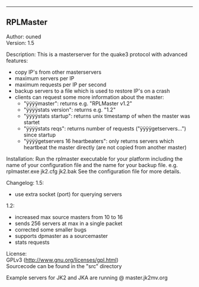 ---------------------------------------------
RPLMaster
---------------------------------------------
Author: ouned  
Version: 1.5

Description:
This is a masterserver for the quake3 protocol with advanced features:
- copy IP's from other masterservers
- maximum servers per IP
- maximum requests per IP per second
- backup servers to a file which is used to restore IP's on a crash
- clients can request some more information about the master:
    - "ÿÿÿÿmaster": returns e.g. "RPLMaster v1.2"
    - "ÿÿÿÿstats version": returns e.g. "1.2"
    - "ÿÿÿÿstats startup": returns unix timestamp of when the master was startet
    - "ÿÿÿÿstats reqs":    returns number of requests ("ÿÿÿÿgetservers...") since startup
    - "ÿÿÿÿgetservers 16 heartbeaters": only returns servers which heartbeat the master directly (are not copied from another master)

Installation:
Run the rplmaster executable for your platform including the name of your configuration file and the name for your backup file.
e.g. rplmaster.exe jk2.cfg jk2.bak
See the configuration file for more details.

Changelog:
1.5:
- use extra socket (port) for querying servers

1.2:
- increased max source masters from 10 to 16
- sends 256 servers at max in a single packet
- corrected some smaller bugs
- supports dpmaster as a sourcemaster
- stats requests

License:  
GPLv3 (http://www.gnu.org/licenses/gpl.html)  
Sourcecode can be found in the "src" directory


Example servers for JK2 and JKA are running @ master.jk2mv.org
